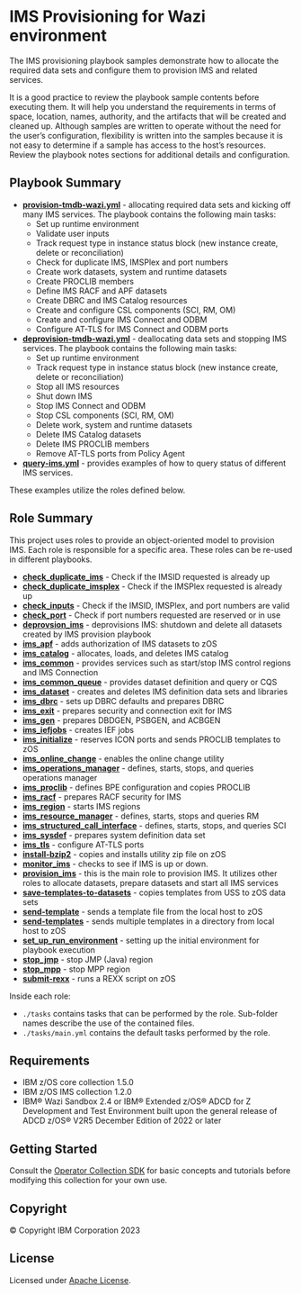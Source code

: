 # IMS Provisioning for Wazi environment

The IMS provisioning playbook samples demonstrate how to allocate the required
data sets and configure them to provision IMS and related services.

It is a good practice to review the playbook sample contents before executing
them. It will help you understand the requirements in terms of space, location,
names, authority, and the artifacts that will be created and cleaned up.
Although samples are written to operate without the need for the user’s
configuration, flexibility is written into the samples because it is not easy
to determine if a sample has access to the host’s resources. Review the
playbook notes sections for additional details and configuration.


## Playbook Summary

- [**provision-tmdb-wazi.yml**](provision-tmdb-wazi.yml)  - allocating required data sets and kicking off many IMS services. The playbook contains the following main tasks:
  - Set up runtime environment
  - Validate user inputs
  - Track request type in instance status block (new instance create, delete or reconciliation)
  - Check for duplicate IMS, IMSPlex and port numbers
  - Create work datasets, system and runtime datasets
  - Create PROCLIB members
  - Define IMS RACF and APF datasets
  - Create DBRC and IMS Catalog resources
  - Create and configure CSL components (SCI, RM, OM) 
  - Create and configure IMS Connect and ODBM
  - Configure AT-TLS for IMS Connect and ODBM ports
- [**deprovision-tmdb-wazi.yml**](deprovision-tmdb-wazi.yml)  - deallocating data sets and stopping IMS services. The playbook contains the following main tasks:
  - Set up runtime environment
  - Track request type in instance status block (new instance create, delete or reconciliation)
  - Stop all IMS resources
  - Shut down IMS
  - Stop IMS Connect and ODBM
  - Stop CSL components (SCI, RM, OM)
  - Delete work, system and runtime datasets
  - Delete IMS Catalog datasets
  - Delete IMS PROCLIB members
  - Remove AT-TLS ports from Policy Agent
- [**query-ims.yml**](query-ims.yml) - provides examples of how to query status of different IMS services.  
  
These examples utilize the roles defined below.

## Role Summary

This project uses roles to provide an object-oriented model to provision IMS.  Each role is responsible for a specific area.  These roles can be re-used in different playbooks.

- [**check_duplicate_ims**](roles/check_duplicate_ims) - Check if the IMSID requested is already up
- [**check_duplicate_imsplex**](roles/check_duplicate_imsplex) - Check if the IMSPlex requested is already up
- [**check_inputs**](roles/check_inputs) - Check if the IMSID, IMSPlex, and port numbers are valid
- [**check_port**](roles/check_port) - Check if port numbers requested are reserved or in use
- [**deprovsion_ims**](roles/deprovision_ims) - deprovisions IMS: shutdown and delete all datasets created by IMS provision playbook
- [**ims_apf**](roles/ims_apf) - adds authorization of IMS datasets to zOS
- [**ims_catalog**](roles/ims_catalog) - allocates, loads, and deletes IMS catalog
- [**ims_common**](roles/ims_common) - provides services such as start/stop IMS control regions and IMS Connection
- [**ims_common_queue**](roles/ims_common_queue) - provides dataset definition and query or CQS
- [**ims_dataset**](roles/ims_dataset) - creates and deletes IMS definition data sets and libraries
- [**ims_dbrc**](roles/ims_dbrc) - sets up DBRC defaults and prepares DBRC
- [**ims_exit**](roles/ims_exit) - prepares security and connection exit for IMS
- [**ims_gen**](roles/ims_gen) - prepares DBDGEN, PSBGEN, and ACBGEN
- [**ims_iefjobs**](roles/ims_iefjobs) - creates IEF jobs
- [**ims_initialize**](roles/ims_initialize) - reserves ICON ports and sends PROCLIB templates to zOS
- [**ims_online_change**](roles/ims_online_change) - enables the online change utility
- [**ims_operations_manager**](roles/ims_operations_manager) - defines, starts, stops, and queries operations manager
- [**ims_proclib**](roles/ims_proclib) - defines BPE configuration and copies PROCLIB
- [**ims_racf**](roles/ims_racf) - prepares RACF security for IMS
- [**ims_region**](roles/ims_region) - starts IMS regions
- [**ims_resource_manager**](roles/ims_resource_manager) - defines, starts, stops and queries RM
- [**ims_structured_call_interface**](roles/ims_structured_call_interface) - defines, starts, stops, and queries SCI
- [**ims_sysdef**](roles/ims_sysdef) - prepares system definition data set
- [**ims_tls**](roles/ims_tls) - configure AT-TLS ports
- [**install-bzip2**](roles/install-bzip2) - copies and installs utility zip file on zOS
- [**monitor_ims**](roles/monitor_ims) - checks to see if IMS is up or down.
- [**provision_ims**](roles/provision_ims) - this is the main role to provision IMS.  It utilizes other roles to allocate datasets, prepare datasets and start all IMS services
- [**save-templates-to-datasets**](roles/save-templates-to-datasets) - copies templates from USS to zOS data sets
- [**send-template**](roles/send-template) - sends a template file from the local host to zOS
- [**send-templates**](roles/send-templates)  - sends multiple templates in a directory from local host to zOS
- [**set_up_run_environment**](roles/set_up_run_environment)  - setting up the initial environment for playbook execution
- [**stop_jmp**](roles/stop_jmp) - stop JMP (Java) region
- [**stop_mpp**](roles/stop_mmp) - stop MPP region
- [**submit-rexx**](roles/submit-rexx) - runs a REXX script on zOS


Inside each role:

* `./tasks` contains tasks that can be performed by the role.
  Sub-folder names describe the use of the contained files.
* `./tasks/main.yml` contains the default tasks performed by the role.


## Requirements
* IBM z/OS core collection 1.5.0
* IBM z/OS IMS collection 1.2.0
* IBM® Wazi Sandbox 2.4 or IBM® Extended z/OS® ADCD for Z Development and Test Environment built upon the general release of ADCD z/OS® V2R5 December Edition of 2022 or later

## Getting Started

Consult the [Operator Collection SDK](https://github.com/IBM/operator-collection-sdk) for basic concepts and tutorials before modifying this collection for your own use. 

## Copyright

© Copyright IBM Corporation 2023

## License
Licensed under [Apache License](https://opensource.org/licenses/Apache-2.0).

